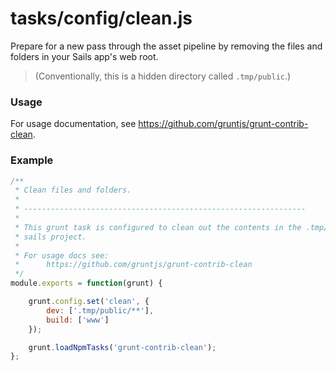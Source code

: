 # tasks/config/clean.js

Prepare for a new pass through the asset pipeline by removing the files and folders in your Sails app's web root.

> (Conventionally, this is a hidden directory called `.tmp/public`.)

### Usage

For usage documentation, see https://github.com/gruntjs/grunt-contrib-clean.


### Example

```js
/**
 * Clean files and folders.
 *
 * ---------------------------------------------------------------
 *
 * This grunt task is configured to clean out the contents in the .tmp/public of your
 * sails project.
 *
 * For usage docs see:
 * 		https://github.com/gruntjs/grunt-contrib-clean
 */
module.exports = function(grunt) {

	grunt.config.set('clean', {
		dev: ['.tmp/public/**'],
		build: ['www']
	});

	grunt.loadNpmTasks('grunt-contrib-clean');
};

```


<docmeta name="displayName" value="clean.js">
